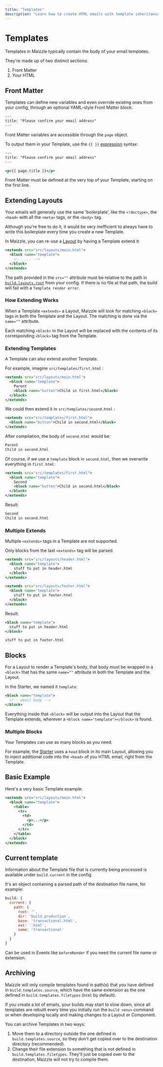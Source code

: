 ```yaml
---
title: "Templates"
description: "Learn how to create HTML emails with template inheritance in Maizzle"
---
```


# Templates

Templates in Maizzle typically contain the body of your email templates.

They're made up of two distinct sections:

1. Front Matter
2. Your HTML

## Front Matter

Templates can define new variables and even override existing ones from your config, through an optional YAML-style Front Matter block:

<code-sample title="template.html">

```xml
---
title: "Please confirm your email address"
---
```

</code-sample>

Front Matter variables are accessible through the `page` object.

To output them in your Template, use the `{{ }}` [expression](#expressions) syntax:

<code-sample title="template.html">

```xml
---
title: "Please confirm your email address"
---

<p>{{ page.title }}</p>
```

</code-sample>

<alert type="warning">Front Matter must be defined at the very top of your Template, starting on the first line.</alert>

## Extending Layouts

Your emails will generally use the same 'boilerplate', like the `<!doctype>`, the `<head>` with all the `<meta>` tags, or the `<body>` tag.

Although you're free to do it, it would be very inefficient to always have to write this boilerplate every time you create a new Template.

In Maizzle, you can re-use a [Layout](/docs/layouts) by having a Template extend it:

<code-sample title="src/templates/example.html">

```xml
<extends src="src/layouts/main.html">
  <block name="template">
    <!-- ... -->
  </block>
</extends>
```

</code-sample>

<alert type="warning">The path provided in the `src=""` attribute must be relative to the path in [`build.layouts.root`](/docs/configuration/layouts#root) from your config. If there is no file at that path, the build will fail with a `Template render error`.</alert>

### How Extending Works

When a Template `<extends>` a Layout, Maizzle will look for matching `<block>` tags in both the Template and the Layout. The matching is done via the `name=""` attribute.

Each matching `<block>` in the Layout will be replaced with the contents of its corresponding `<block>` tag from the Template.

### Extending Templates

A Template can also extend another Template.

For example, imagine `src/templates/first.html` :

<code-sample title="first.html">

```xml
<extends src="src/layouts/main.html">
  <block name="template">
    Parent
    <block name="button">Child in first.html</block>
  </block>
</extends>
```

</code-sample>

We could then extend it in `src/templates/second.html` :

<code-sample title="second.html">

```xml
<extends src="src/templates/first.html">
  <block name="button">Child in second.html</block>
</extends>
```

</code-sample>

After compilation, the body of `second.html` would be:

<code-sample title="second.html" no-copy>

```xml
Parent
Child in second.html
```

</code-sample>

Of course, if we use a `template` block in `second.html`, then we overwrite everything in `first.html`:

<code-sample title="second.html">

```xml
<extends src="src/templates/first.html">
  <block name="template">
    Second
    <block name="button">Child in second.html</block>
  </block>
</extends>
```

</code-sample>

Result:

<code-sample title="second.html" no-copy>

```xml
Second
Child in second.html
```

</code-sample>

### Multiple Extends

Multiple `<extends>` tags in a Template are not supported.

Only blocks from the last `<extends>` tag will be parsed.

<code-sample title="src/templates/example.html">

  ```xml
  <extends src="src/layouts/header.html">
    <block name="template">
      stuff to put in header.html
    </block>
  </extends>

  <extends src="src/layouts/footer.html">
    <block name="template">
      stuff to put in footer.html
    </block>
  </extends>
  ```

</code-sample>

Result:

<code-sample title="build_production/example.html">

  ```xml
  <block name="template">
    stuff to put in header.html
  </block>

  stuff to put in footer.html
  ```

</code-sample>

## Blocks

For a Layout to render a Template's body, that body must be wrapped in a `<block>` that has the same `name=""` attribute in both the Template and the Layout.

In the Starter, we named it `template`:

<code-sample title="src/templates/promotional.html">

```xml
<block name="template">
  <!-- email body -->
</block>
```

</code-sample>

Everything inside that `<block>` will be output into the Layout that the Template extends, wherever a `<block name="template"></block>` is found.

### Multiple Blocks

Your Templates can use as many blocks as you need.

For example, the [Starter](https://github.com/maizzle/maizzle) uses a `head` block in its main Layout, allowing you to inject additional code into the `<head>` of you HTML email, right from the Template.

## Basic Example

Here's a very basic Template example:

<code-sample title="example.html">

```xml
<extends src="src/layouts/main.html">
  <block name="template">
    <table>
      <tr>
        <td>
          <p>...</p>
        </td>
      </tr>
    </table>
  </block>
</extends>
```

</code-sample>

## Current template

Information about the Template file that is currently being processed is available under `build.current` in the config.

It's an object containing a parsed path of the destination file name, for example:

```js
build: {
  current: {
    path: {
      root: '',
      dir: 'build_production',
      base: 'transactional.html',
      ext: '.html',
      name: 'transactional'
    }
  }
}
```

Can be used in Events like `beforeRender` if you need the current file name or extension.

## Archiving

Maizzle will only compile templates found in path(s) that you have defined in `build.templates.source`, which have the same extension as the one defined in `build.templates.filetypes` (`html` by default).

If you create a lot of emails, your builds may start to slow down, since all templates are rebuilt every time you initially run the `build <env>` command or when developing locally and making changes to a Layout or Component.

You can archive Templates in two ways:

1. Move them to a directory outside the one defined in `build.templates.source`, so they don't get copied over to the destination directory (recommended).
2. Change their file extension to something that is not defined in `build.templates.filetypes`. They'll just be copied over to the destination, Maizzle will not try to compile them.
